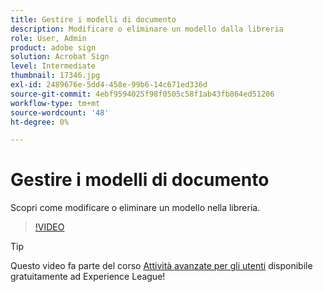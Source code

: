 ```yaml
---
title: Gestire i modelli di documento
description: Modificare o eliminare un modello dalla libreria
role: User, Admin
product: adobe sign
solution: Acrobat Sign
level: Intermediate
thumbnail: 17346.jpg
exl-id: 2489676e-5dd4-458e-99b6-14c671ed336d
source-git-commit: 4ebf9594025f98f0505c58f1ab43fb864ed51206
workflow-type: tm+mt
source-wordcount: '48'
ht-degree: 0%

---
```


# Gestire i modelli di documento

Scopri come modificare o eliminare un modello nella libreria.

>[!VIDEO](https://video.tv.adobe.com/v/342567?quality=12&learn=on&hidetitle=true)

>[!TIP]
>
>Questo video fa parte del corso [Attività avanzate per gli utenti](https://experienceleague.adobe.com/?recommended=Sign-U-1-2020.3) disponibile gratuitamente ad Experience League!